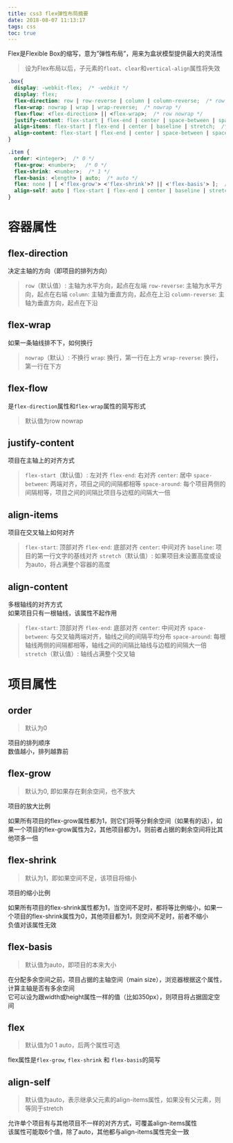```yaml
---
title: css3 flex弹性布局摘要
date: 2018-08-07 11:13:17
tags: css
toc: true
---
```


Flex是Flexible Box的缩写，意为”弹性布局”，用来为盒状模型提供最大的灵活性

> 设为Flex布局以后，子元素的`float`、`clear`和`vertical-align`属性将失效

``` css
.box{
  display: -webkit-flex;  /* -webkit */
  display: flex;
  flex-direction: row | row-reverse | column | column-reverse;  /* row */
  flex-wrap: nowrap | wrap | wrap-reverse;  /* nowrap */
  flex-flow: <flex-direction> || <flex-wrap>;  /* row nowrap */
  justify-content: flex-start | flex-end | center | space-between | space-around;  /* flex-start */
  align-items: flex-start | flex-end | center | baseline | stretch;  /* stretch */
  align-content: flex-start | flex-end | center | space-between | space-around | stretch;  /* stretch */
}

.item {
  order: <integer>;  /* 0 */
  flex-grow: <number>;   /* 0 */
  flex-shrink: <number>;  /* 1 */
  flex-basis: <length> | auto;  /* auto */
  flex: none | [ <'flex-grow'> <'flex-shrink'>? || <'flex-basis'> ];  /* 0 1 auto */
  align-self: auto | flex-start | flex-end | center | baseline | stretch;  /* auto */
}
```

<!-- more -->

# 容器属性

## flex-direction

决定主轴的方向（即项目的排列方向）

> `row`（默认值）: 主轴为水平方向，起点在左端
> `row-reverse`: 主轴为水平方向，起点在右端
> `column`: 主轴为垂直方向，起点在上沿
> `column-reverse`: 主轴为垂直方向，起点在下沿

## flex-wrap

如果一条轴线排不下，如何换行

> `nowrap`（默认）: 不换行
> `wrap`: 换行，第一行在上方
> `wrap-reverse`: 换行，第一行在下方

## flex-flow

是`flex-direction`属性和`flex-wrap`属性的简写形式

> 默认值为row nowrap

## justify-content

项目在主轴上的对齐方式

> `flex-start`（默认值）: 左对齐
> `flex-end`: 右对齐
> `center`:  居中
> `space-between`: 两端对齐，项目之间的间隔都相等
> `space-around`: 每个项目两侧的间隔相等，项目之间的间隔比项目与边框的间隔大一倍

## align-items

项目在交叉轴上如何对齐

> `flex-start`: 顶部对齐
> `flex-end`: 底部对齐
> `center`: 中间对齐
> `baseline`: 项目的第一行文字的基线对齐
> `stretch`（默认值）: 如果项目未设置高度或设为auto，将占满整个容器的高度

## align-content

多根轴线的对齐方式  
如果项目只有一根轴线，该属性不起作用

> `flex-start`: 顶部对齐
> `flex-end`: 底部对齐
> `center`: 中间对齐
> `space-between`: 与交叉轴两端对齐，轴线之间的间隔平均分布
> `space-around`: 每根轴线两侧的间隔都相等，轴线之间的间隔比轴线与边框的间隔大一倍
> `stretch`（默认值）: 轴线占满整个交叉轴


# 项目属性

## order

> 默认为0

项目的排列顺序  
数值越小，排列越靠前

## flex-grow
> 默认为0, 即如果存在剩余空间，也不放大

项目的放大比例

如果所有项目的flex-grow属性都为1，则它们将等分剩余空间（如果有的话），如果一个项目的flex-grow属性为2，其他项目都为1，则前者占据的剩余空间将比其他项多一倍

## flex-shrink
> 默认为1，即如果空间不足，该项目将缩小

项目的缩小比例

如果所有项目的flex-shrink属性都为1，当空间不足时，都将等比例缩小，如果一个项目的flex-shrink属性为0，其他项目都为1，则空间不足时，前者不缩小  
负值对该属性无效

## flex-basis
> 默认值为auto，即项目的本来大小

在分配多余空间之前，项目占据的主轴空间（main size），浏览器根据这个属性，计算主轴是否有多余空间  
它可以设为跟width或height属性一样的值（比如350px），则项目将占据固定空间

## flex

> 默认值为0 1 auto，后两个属性可选

flex属性是`flex-grow`, `flex-shrink` 和 `flex-basis`的简写

## align-self
> 默认值为auto，表示继承父元素的align-items属性，如果没有父元素，则等同于stretch

允许单个项目有与其他项目不一样的对齐方式，可覆盖align-items属性  
该属性可能取6个值，除了auto，其他都与align-items属性完全一致